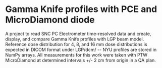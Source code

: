 # Gamma Knife profiles with PCE and MicroDiamond diode
A project to read SNC PC Electrometer time-resolved data and create, display, and compare Gamma Knife profiles with LGP beam model. Reference dose distribution for 4, 8, and 16 mm dose distributions is expected in DICOM format under LGP/dcm/ -- NYU profiles are stored in NumPy arrays. All measurements for this work were taken with PTW MicroDiamond at determined intervals +/- 2 cm from origin in a QA plan.
